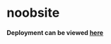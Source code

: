 # noobsite
<h4> Deployment can be viewed <a href="https://sumedha2.github.io/noobsite/">here</a></h4>

